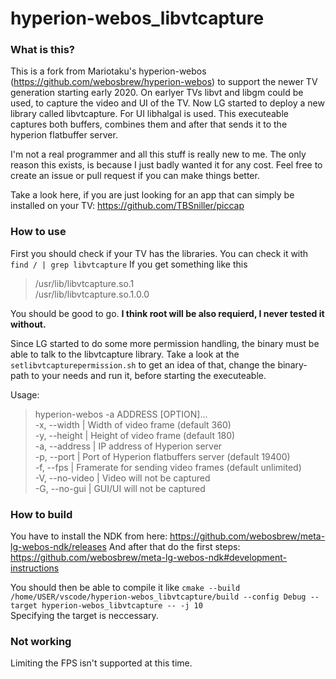 # hyperion-webos_libvtcapture

### What is this? 
This is a fork from Mariotaku's hyperion-webos (https://github.com/webosbrew/hyperion-webos) to support the newer TV generation starting early 2020.
On earlyer TVs libvt and libgm could be used, to capture the video and UI of the TV. Now LG started to deploy a new library called libvtcapture. For UI libhalgal is used. 
This executeable captures both buffers, combines them and after that sends it to the hyperion flatbuffer server.

I'm not a real programmer and all this stuff is really new to me. The only reason this exists, is because I just badly wanted it for any cost. Feel free to create an issue or pull request if you can make things better.  

Take a look here, if you are just looking for an app that can simply be installed on your TV: https://github.com/TBSniller/piccap

### How to use
First you should check if your TV has the libraries. You can check it with  
`find / | grep libvtcapture`
If you get something like this
>/usr/lib/libvtcapture.so.1  
>/usr/lib/libvtcapture.so.1.0.0  

You should be good to go. **I think root will be also requierd, I never tested it without.**  

Since LG started to do some more permission handling, the binary must be able to talk to the libvtcapture library. Take a look at the `setlibvtcapturepermission.sh` to get an idea of that, change the binary-path to your needs and run it, before starting the executeable. 

 Usage:  
 > hyperion-webos -a ADDRESS [OPTION]...  
 >  -x, --width      |     Width of video frame (default 360)  
>  -y, --height     |     Height of video frame (default 180)  
>  -a, --address    |     IP address of Hyperion server  
>  -p, --port     |       Port of Hyperion flatbuffers server (default 19400)  
>  -f, --fps      |       Framerate for sending video frames (default unlimited)  
>  -V, --no-video   |     Video will not be captured  
>  -G, --no-gui     |     GUI/UI will not be captured  


### How to build
You have to install the NDK from here: https://github.com/webosbrew/meta-lg-webos-ndk/releases 
And after that do the first steps: https://github.com/webosbrew/meta-lg-webos-ndk#development-instructions

You should then be able to compile it like `cmake --build /home/USER/vscode/hyperion-webos_libvtcapture/build --config Debug --target hyperion-webos_libvtcapture -- -j 10`  
Specifying the target is neccessary.

### Not working
Limiting the FPS isn't supported at this time.

